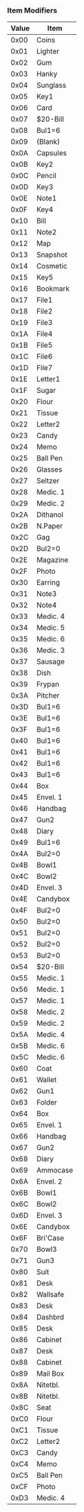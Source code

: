 ### Item Modifiers
| Value | Item |
|---|---|
| 0x00 | Coins |
| 0x01 | Lighter |
| 0x02 | Gum |
| 0x03 | Hanky |
| 0x04 | Sunglass |
| 0x05 | Key1 |
| 0x06 | Card |
| 0x07 | $20-Bill |
| 0x08 | Bul1=6 |
| 0x09 | (Blank) |
| 0x0A | Capsules |
| 0x0B | Key2 |
| 0x0C | Pencil |
| 0x0D | Key3 |
| 0x0E | Note1 |
| 0x0F | Key4 |
| 0x10 | Bill |
| 0x11 | Note2 |
| 0x12 | Map |
| 0x13 | Snapshot |
| 0x14 | Cosmetic |
| 0x15 | Key5 |
| 0x16 | Bookmark |
| 0x17 | File1 |
| 0x18 | File2 |
| 0x19 | File3 |
| 0x1A | File4 |
| 0x1B | File5 |
| 0x1C | File6 |
| 0x1D | File7 |
| 0x1E | Letter1 |
| 0x1F | Sugar |
| 0x20 | Flour |
| 0x21 | Tissue |
| 0x22 | Letter2 |
| 0x23 | Candy |
| 0x24 | Memo |
| 0x25 | Ball Pen |
| 0x26 | Glasses |
| 0x27 | Seltzer |
| 0x28 | Medic. 1 |
| 0x29 | Medic. 2 |
| 0x2A | Dithanol |
| 0x2B | N.Paper |
| 0x2C | Gag |
| 0x2D | Bul2=0 |
| 0x2E | Magazine |
| 0x2F | Photo |
| 0x30 | Earring |
| 0x31 | Note3 |
| 0x32 | Note4 |
| 0x33 | Medic. 4 |
| 0x34 | Medic. 5 |
| 0x35 | Medic. 6 |
| 0x36 | Medic. 3 |
| 0x37 | Sausage |
| 0x38 | Dish |
| 0x39 | Frypan |
| 0x3A | Pitcher |
| 0x3D | Bul1=6 |
| 0x3E | Bul1=6 |
| 0x3F | Bul1=6 |
| 0x40 | Bul1=6 |
| 0x41 | Bul1=6 |
| 0x42 | Bul1=6 |
| 0x43 | Bul1=6 |
| 0x44 | Box |
| 0x45 | Envel. 1 |
| 0x46 | Handbag |
| 0x47 | Gun2 |
| 0x48 | Diary |
| 0x49 | Bul1=6 |
| 0x4A | Bul2=0 |
| 0x4B | Bowl1 |
| 0x4C | Bowl2 |
| 0x4D | Envel. 3 |
| 0x4E | Candybox |
| 0x4F | Bul2=0 |
| 0x50 | Bul2=0 |
| 0x51 | Bul2=0 |
| 0x52 | Bul2=0 |
| 0x53 | Bul2=0 |
| 0x54 | $20-Bill |
| 0x55 | Medic. 1 |
| 0x56 | Medic. 1 |
| 0x57 | Medic. 1 |
| 0x58 | Medic. 2 |
| 0x59 | Medic. 2 |
| 0x5A | Medic. 4 |
| 0x5B | Medic. 6 |
| 0x5C | Medic. 6 |
| 0x60 | Coat |
| 0x61 | Wallet |
| 0x62 | Gun1 |
| 0x63 | Folder |
| 0x64 | Box |
| 0x65 | Envel. 1 |
| 0x66 | Handbag |
| 0x67 | Gun2 |
| 0x68 | Diary |
| 0x69 | Ammocase |
| 0x6A | Envel. 2 |
| 0x6B | Bowl1 |
| 0x6C | Bowl2 |
| 0x6D | Envel. 3 |
| 0x6E | Candybox |
| 0x6F | Bri'Case |
| 0x70 | Bowl3 |
| 0x71 | Gun3 |
| 0x80 | Suit |
| 0x81 | Desk |
| 0x82 | Wallsafe |
| 0x83 | Desk |
| 0x84 | Dashbrd |
| 0x85 | Desk |
| 0x86 | Cabinet |
| 0x87 | Desk |
| 0x88 | Cabinet |
| 0x89 | Mail Box |
| 0x8A | Nitetbl. |
| 0x8B | Nitetbl. |
| 0x8C | Seat |
| 0xC0 | Flour |
| 0xC1 | Tissue |
| 0xC2 | Letter2 |
| 0xC3 | Candy |
| 0xC4 | Memo |
| 0xC5 | Ball Pen |
| 0xCF | Photo |
| 0xD3 | Medic. 4 |